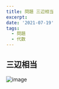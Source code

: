 ```yaml
---
title: 問題 三辺相当
excerpt: 
date: '2021-07-19'
tags: 
  - 問題
  - 代数
---
```


## 三辺相当
![image](https://res.cloudinary.com/ddaz9etkx/image/upload/v1626702912/Untitled_Draft_-1_x9qmkx.jpg)